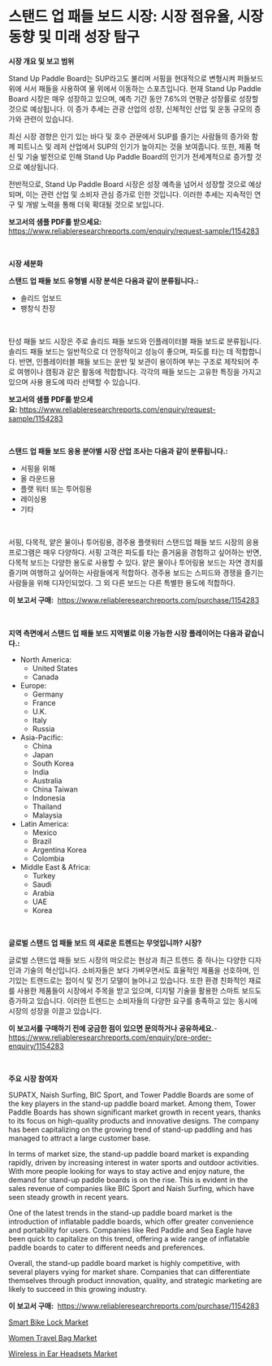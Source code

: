 <p><h1>스탠드 업 패들 보드 시장: 시장 점유율, 시장 동향 및 미래 성장 탐구</h1></p><p><strong>시장 개요 및 보고 범위</strong></p>
<p><p>Stand Up Paddle Board는 SUP라고도 불리며 서핑을 현대적으로 변형시켜 퍼들보드 위에 서서 패들을 사용하여 물 위에서 이동하는 스포츠입니다. 현재 Stand Up Paddle Board 시장은 매우 성장하고 있으며, 예측 기간 동안 7.6%의 연평균 성장률로 성장할 것으로 예상됩니다. 이 증가 추세는 관광 산업의 성장, 신체적인 산업 및 운동 규모의 증가와 관련이 있습니다.</p><p>최신 시장 경향은 인기 있는 바다 및 호수 관문에서 SUP를 즐기는 사람들의 증가와 함께 피트니스 및 레저 산업에서 SUP의 인기가 높아지는 것을 보여줍니다. 또한, 제품 혁신 및 기술 발전으로 인해 Stand Up Paddle Board의 인기가 전세계적으로 증가할 것으로 예상됩니다.</p><p>전반적으로, Stand Up Paddle Board 시장은 성장 예측을 넘어서 성장할 것으로 예상되며, 이는 관련 산업 및 소비자 관심 증가로 인한 것입니다. 이러한 추세는 지속적인 연구 및 개발 노력을 통해 더욱 확대될 것으로 보입니다.</p></p>
<p><strong>보고서의 샘플 PDF를 받으세요:</strong> <a href="https://www.reliableresearchreports.com/enquiry/request-sample/1154283">https://www.reliableresearchreports.com/enquiry/request-sample/1154283</a></p>
<p>&nbsp;</p>
<p><strong>시장 세분화</strong></p>
<p><strong>스탠드 업 패들 보드 유형별 시장 분석은 다음과 같이 분류됩니다.:</strong></p>
<p><ul><li>솔리드 업보드</li><li>팽창식 찬장</li></ul></p>
<p>&nbsp;</p>
<p><p>탄성 패들 보드 시장은 주로 솔리드 패들 보드와 인플레이터블 패들 보드로 분류됩니다. 솔리드 패들 보드는 일반적으로 더 안정적이고 성능이 좋으며, 파도를 타는 데 적합합니다. 반면, 인플레이터블 패들 보드는 운반 및 보관이 용이하며 부는 구조로 제작되어 주로 여행이나 캠핑과 같은 활동에 적합합니다. 각각의 패들 보드는 고유한 특징을 가지고 있으며 사용 용도에 따라 선택할 수 있습니다.</p></p>
<p><strong>보고서의 샘플 PDF를 받으세요:</strong>&nbsp;<a href="https://www.reliableresearchreports.com/enquiry/request-sample/1154283">https://www.reliableresearchreports.com/enquiry/request-sample/1154283</a></p>
<p>&nbsp;</p>
<p><strong> 스탠드 업 패들 보드 응용 분야별 시장 산업 조사는 다음과 같이 분류됩니다.:</strong></p>
<p><ul><li>서핑을 위해</li><li>올 라운드용</li><li>플랫 워터 또는 투어링용</li><li>레이싱용</li><li>기타</li></ul></p>
<p>&nbsp;</p>
<p><p>서핑, 다목적, 얕은 물이나 투어링용, 경주용 플랫워터 스탠드업 패들 보드 시장의 응용 프로그램은 매우 다양하다. 서핑 고객은 파도를 타는 즐거움을 경험하고 싶어하는 반면, 다목적 보드는 다양한 용도로 사용할 수 있다. 얕은 물이나 투어링용 보드는 자연 경치를 즐기며 여행하고 싶어하는 사람들에게 적합하다. 경주용 보드는 스피드와 경쟁을 즐기는 사람들을 위해 디자인되었다. 그 외 다른 보드는 다른 특별한 용도에 적합하다.</p></p>
<p><strong>이 보고서 구매:</strong>&nbsp; <a href="https://www.reliableresearchreports.com/purchase/1154283">https://www.reliableresearchreports.com/purchase/1154283</a></p>
<p>&nbsp;</p>
<p><strong>지역 측면에서 스탠드 업 패들 보드 지역별로 이용 가능한 시장 플레이어는 다음과 같습니다.:</strong></p>
<p><ul>
    <li>
        North America:
        <ul>
            <li>United States</li>
            <li>Canada</li>
        </ul>
    </li>
    <li>
        Europe:
        <ul>
            <li>Germany</li>
            <li>France</li>
            <li>U.K.</li>
            <li>Italy</li>
            <li>Russia</li>
        </ul>
    </li>
    <li>
        Asia-Pacific:
        <ul>
            <li>China</li>
            <li>Japan</li>
            <li>South Korea</li>
            <li>India</li>
            <li>Australia</li>
            <li>China Taiwan</li>
            <li>Indonesia</li>
            <li>Thailand</li>
            <li>Malaysia</li>
        </ul>
    </li>
    <li>
        Latin America:
        <ul>
            <li>Mexico</li>
            <li>Brazil</li>
            <li>Argentina Korea</li>
            <li>Colombia</li>
        </ul>
    </li>
    <li>
        Middle East & Africa:
        <ul>
            <li>Turkey</li>
            <li>Saudi</li>
            <li>Arabia</li>
            <li>UAE</li>
            <li>Korea</li>
        </ul>
    </li>
    </ul></p>
<p>&nbsp;</p>
<p><strong>글로벌 스탠드 업 패들 보드 의 새로운 트렌드는 무엇입니까? 시장?</strong></p>
<p><p>글로벌 스탠드업 패들 보드 시장의 떠오르는 현상과 최근 트렌드 중 하나는 다양한 디자인과 기술의 혁신입니다. 소비자들은 보다 가벼우면서도 효율적인 제품을 선호하며, 인기있는 트렌드로는 접이식 및 전기 모델이 늘어나고 있습니다. 또한 환경 친화적인 재료를 사용한 제품들이 시장에서 주목을 받고 있으며, 디지털 기술을 활용한 스마트 보드도 증가하고 있습니다. 이러한 트렌드는 소비자들의 다양한 요구를 충족하고 있는 동시에 시장의 성장을 이끌고 있습니다.</p></p>
<p><strong>이 보고서를 구매하기 전에 궁금한 점이 있으면 문의하거나 공유하세요.</strong>- <a href="https://www.reliableresearchreports.com/enquiry/pre-order-enquiry/1154283">https://www.reliableresearchreports.com/enquiry/pre-order-enquiry/1154283</a></p>
<p>&nbsp;</p>
<p><strong>주요 시장 참여자</strong></p>
<p><p>SUPATX, Naish Surfing, BIC Sport, and Tower Paddle Boards are some of the key players in the stand-up paddle board market. Among them, Tower Paddle Boards has shown significant market growth in recent years, thanks to its focus on high-quality products and innovative designs. The company has been capitalizing on the growing trend of stand-up paddling and has managed to attract a large customer base.</p><p>In terms of market size, the stand-up paddle board market is expanding rapidly, driven by increasing interest in water sports and outdoor activities. With more people looking for ways to stay active and enjoy nature, the demand for stand-up paddle boards is on the rise. This is evident in the sales revenue of companies like BIC Sport and Naish Surfing, which have seen steady growth in recent years.</p><p>One of the latest trends in the stand-up paddle board market is the introduction of inflatable paddle boards, which offer greater convenience and portability for users. Companies like Red Paddle and Sea Eagle have been quick to capitalize on this trend, offering a wide range of inflatable paddle boards to cater to different needs and preferences.</p><p>Overall, the stand-up paddle board market is highly competitive, with several players vying for market share. Companies that can differentiate themselves through product innovation, quality, and strategic marketing are likely to succeed in this growing industry.</p></p>
<p><strong>이 보고서 구매:</strong>&nbsp;&nbsp;<a href="https://www.reliableresearchreports.com/purchase/1154283">https://www.reliableresearchreports.com/purchase/1154283</a></p>
<p><p><a href="https://github.com/joannagoyvaerts/Market-Research-Report-List-1/blob/main/smart-bike-lock-market.md">Smart Bike Lock Market</a></p><p><a href="https://github.com/Hazelklievgspy6vdcsmu106w/Market-Research-Report-List-1/blob/main/women-travel-bag-market.md">Women Travel Bag Market</a></p><p><a href="https://github.com/lubmix/Market-Research-Report-List-1/blob/main/wireless-in-ear-headsets-market.md">Wireless in Ear Headsets Market</a></p></p>
